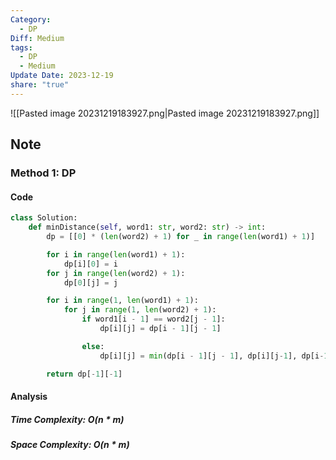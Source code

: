 ```yaml
---
Category:
  - DP
Diff: Medium
tags:
  - DP
  - Medium
Update Date: 2023-12-19
share: "true"
---
```


![[Pasted image 20231219183927.png|Pasted image 20231219183927.png]]
## Note

### Method 1: DP

#### Code
```python
class Solution:
    def minDistance(self, word1: str, word2: str) -> int:
        dp = [[0] * (len(word2) + 1) for _ in range(len(word1) + 1)]

        for i in range(len(word1) + 1):
            dp[i][0] = i
        for j in range(len(word2) + 1):
            dp[0][j] = j

        for i in range(1, len(word1) + 1):
            for j in range(1, len(word2) + 1):
                if word1[i - 1] == word2[j - 1]:
                    dp[i][j] = dp[i - 1][j - 1]

                else:
                    dp[i][j] = min(dp[i - 1][j - 1], dp[i][j-1], dp[i-1][j]) + 1

        return dp[-1][-1]
```
#### Analysis
##### Time Complexity: $O(n * m)$
##### Space Complexity: $O(n * m)$

